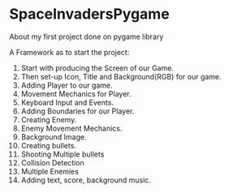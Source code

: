 # SpaceInvadersPygame
About my first project done on pygame library

A Framework as to start the project:

1) Start with producing the Screen of our Game.
2) Then set-up Icon, Title and Background(RGB) for our game.
3) Adding Player to our game.
4) Movement Mechanics for Player.
5) Keyboard Input and Events.
6) Adding Boundaries for our Player.
7) Creating Enemy.
8) Enemy Movement Mechanics.
9) Background Image.
10) Creating bullets.
11) Shooting Multiple bullets
12) Collision Detection
13) Multiple Enemies
14) Adding text, score, background music.
